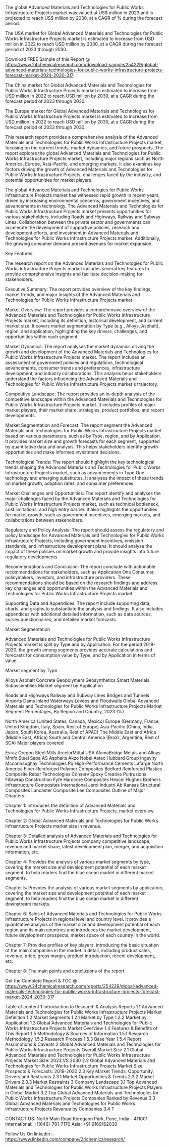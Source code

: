 The global Advanced Materials and Technologies for Public Works Infrastructure Projects market was valued at US$ million in 2023 and is projected to reach US$ million by 2030, at a CAGR of % during the forecast period.

The USA market for Global Advanced Materials and Technologies for Public Works Infrastructure Projects market is estimated to increase from USD million in 2022 to reach USD million by 2030, at a CAGR during the forecast period of 2023 through 2030.

Download FREE Sample of this Report @ https://www.24chemicalresearch.com/download-sample/254229/global-advanced-materials-technologies-for-public-works-infrastructure-projects-forecast-market-2024-2030-317

The China market for Global Advanced Materials and Technologies for Public Works Infrastructure Projects  market is estimated to increase from USD million in 2022 to reach USD million by 2030, at a CAGR during the forecast period of 2023 through 2030.

The Europe market for Global Advanced Materials and Technologies for Public Works Infrastructure Projects  market is estimated to increase from USD million in 2022 to reach USD million by 2030, at a CAGR during the forecast period of 2023 through 2030.

This research report provides a comprehensive analysis of the Advanced Materials and Technologies for Public Works Infrastructure Projects market, focusing on the current trends, market dynamics, and future prospects. The report explores the global Advanced Materials and Technologies for Public Works Infrastructure Projects market, including major regions such as North America, Europe, Asia-Pacific, and emerging markets. It also examines key factors driving the growth of Advanced Materials and Technologies for Public Works Infrastructure Projects, challenges faced by the industry, and potential opportunities for market players.

The global Advanced Materials and Technologies for Public Works Infrastructure Projects market has witnessed rapid growth in recent years, driven by increasing environmental concerns, government incentives, and advancements in technology. The Advanced Materials and Technologies for Public Works Infrastructure Projects market presents opportunities for various stakeholders, including Roads and Highways, Railway and Subway Lines. Collaboration between the private sector and governments can accelerate the development of supportive policies, research and development efforts, and investment in Advanced Materials and Technologies for Public Works Infrastructure Projects market. Additionally, the growing consumer demand present avenues for market expansion.

Key Features:

The research report on the Advanced Materials and Technologies for Public Works Infrastructure Projects market includes several key features to provide comprehensive insights and facilitate decision-making for stakeholders.

Executive Summary: The report provides overview of the key findings, market trends, and major insights of the Advanced Materials and Technologies for Public Works Infrastructure Projects market.

Market Overview: The report provides a comprehensive overview of the Advanced Materials and Technologies for Public Works Infrastructure Projects market, including its definition, historical development, and current market size. It covers market segmentation by Type (e.g., Alloys, Asphalt), region, and application, highlighting the key drivers, challenges, and opportunities within each segment.

Market Dynamics: The report analyses the market dynamics driving the growth and development of the Advanced Materials and Technologies for Public Works Infrastructure Projects market. The report includes an assessment of government policies and regulations, technological advancements, consumer trends and preferences, infrastructure development, and industry collaborations. This analysis helps stakeholders understand the factors influencing the Advanced Materials and Technologies for Public Works Infrastructure Projects market's trajectory.

Competitive Landscape: The report provides an in-depth analysis of the competitive landscape within the Advanced Materials and Technologies for Public Works Infrastructure Projects market. It includes profiles of major market players, their market share, strategies, product portfolios, and recent developments.

Market Segmentation and Forecast: The report segment the Advanced Materials and Technologies for Public Works Infrastructure Projects market based on various parameters, such as by Type, region, and by Application. It provides market size and growth forecasts for each segment, supported by quantitative data and analysis. This helps stakeholders identify growth opportunities and make informed investment decisions.

Technological Trends: The report should highlight the key technological trends shaping the Advanced Materials and Technologies for Public Works Infrastructure Projects market, such as advancements in Type One technology and emerging substitutes. It analyses the impact of these trends on market growth, adoption rates, and consumer preferences.

Market Challenges and Opportunities: The report identify and analyses the major challenges faced by the Advanced Materials and Technologies for Public Works Infrastructure Projects market, such as technical bottleneck, cost limitations, and high entry barrier. It also highlights the opportunities for market growth, such as government incentives, emerging markets, and collaborations between stakeholders.

Regulatory and Policy Analysis: The report should assess the regulatory and policy landscape for Advanced Materials and Technologies for Public Works Infrastructure Projects, including government incentives, emission standards, and infrastructure development plans. It should analyse the impact of these policies on market growth and provide insights into future regulatory developments.

Recommendations and Conclusion: The report conclude with actionable recommendations for stakeholders, such as Application One Consumer, policymakers, investors, and infrastructure providers. These recommendations should be based on the research findings and address key challenges and opportunities within the Advanced Materials and Technologies for Public Works Infrastructure Projects market.

Supporting Data and Appendices: The report include supporting data, charts, and graphs to substantiate the analysis and findings. It also includes appendices with additional detailed information, such as data sources, survey questionnaires, and detailed market forecasts.

Market Segmentation

Advanced Materials and Technologies for Public Works Infrastructure Projects market is split by Type and by Application. For the period 2019-2030, the growth among segments provides accurate calculations and forecasts for consumption value by Type, and by Application in terms of value.

Market segment by Type

Alloys
Asphalt
Concrete
Geopolymers
Geosynthetics
Smart Materials
Subassemblies
Market segment by Application

Roads and Highways
Railway and Subway Lines
Bridges and Tunnels
Airports
Dams
Inland Waterways
Levees and Floodwalls
Global Advanced Materials and Technologies for Public Works Infrastructure Projects Market Segment Percentages, By Region and Country, 2023 (%)

North America (United States, Canada, Mexico)
Europe (Germany, France, United Kingdom, Italy, Spain, Rest of Europe)
Asia-Pacific (China, India, Japan, South Korea, Australia, Rest of APAC)
The Middle East and Africa (Middle East, Africa)
South and Central America (Brazil, Argentina, Rest of SCA)
Major players covered

Evraz Oregon Steel Mills
ArcelorMittal USA
AlumaBridge
Metals and Alloys
Mmfx Steel
Sapa AS
Asphalts
Akzo Nobel
Astec
Hubbard Group
Ingevity
Mcconnaughay Technologies
Pq
High-Performance Cements
Lafarge North America
Fiber-Reinforced Polymer Composites
Bedford Reinforced Plastics
Composite Rebar Technologies
Conserv Epoxy
Creative Pultrusions
Fibrwrap Construction
Fyfe
Hardcore Composites
Hexcel
Hughes Brothers
Infrastructure Composites International
Jerol Industri Ab
Kansas Structural Composites
Lancaster Composite
Lee Composites
Outline of Major Chapters:

Chapter 1: Introduces the definition of Advanced Materials and Technologies for Public Works Infrastructure Projects, market overview.

Chapter 2: Global Advanced Materials and Technologies for Public Works Infrastructure Projects market size in revenue.

Chapter 3: Detailed analysis of Advanced Materials and Technologies for Public Works Infrastructure Projects company competitive landscape, revenue and market share, latest development plan, merger, and acquisition information, etc.

Chapter 4: Provides the analysis of various market segments by type, covering the market size and development potential of each market segment, to help readers find the blue ocean market in different market segments.

Chapter 5: Provides the analysis of various market segments by application, covering the market size and development potential of each market segment, to help readers find the blue ocean market in different downstream markets.

Chapter 6: Sales of Advanced Materials and Technologies for Public Works Infrastructure Projects in regional level and country level. It provides a quantitative analysis of the market size and development potential of each region and its main countries and introduces the market development, future development prospects, market space of each country in the world.

Chapter 7: Provides profiles of key players, introducing the basic situation of the main companies in the market in detail, including product sales, revenue, price, gross margin, product introduction, recent development, etc.

Chapter 8: The main points and conclusions of the report.

Get the Complete Report & TOC @ https://www.24chemicalresearch.com/reports/254229/global-advanced-materials-technologies-for-public-works-infrastructure-projects-forecast-market-2024-2030-317

Table of content
1 Introduction to Research & Analysis Reports
1.1 Advanced Materials and Technologies for Public Works Infrastructure Projects Market Definition
1.2 Market Segments
1.2.1 Market by Type
1.2.2 Market by Application
1.3 Global Advanced Materials and Technologies for Public Works Infrastructure Projects Market Overview
1.4 Features & Benefits of This Report
1.5 Methodology & Sources of Information
1.5.1 Research Methodology
1.5.2 Research Process
1.5.3 Base Year
1.5.4 Report Assumptions & Caveats
2 Global Advanced Materials and Technologies for Public Works Infrastructure Projects Overall Market Size
2.1 Global Advanced Materials and Technologies for Public Works Infrastructure Projects Market Size: 2023 VS 2030
2.2 Global Advanced Materials and Technologies for Public Works Infrastructure Projects Market Size, Prospects & Forecasts: 2019-2030
2.3 Key Market Trends, Opportunity, Drivers and Restraints
2.3.1 Market Opportunities & Trends
2.3.2 Market Drivers
2.3.3 Market Restraints
3 Company Landscape
3.1 Top Advanced Materials and Technologies for Public Works Infrastructure Projects Players in Global Market
3.2 Top Global Advanced Materials and Technologies for Public Works Infrastructure Projects Companies Ranked by Revenue
3.3 Global Advanced Materials and Technologies for Public Works Infrastructure Projects Revenue by Companies
3.4 T

CONTACT US:
North Main Road Koregaon Park, Pune, India - 411001.
International: +1(646)-781-7170
Asia: +91 9169162030

Follow Us On linkedin :- https://www.linkedin.com/company/24chemicalresearch/

